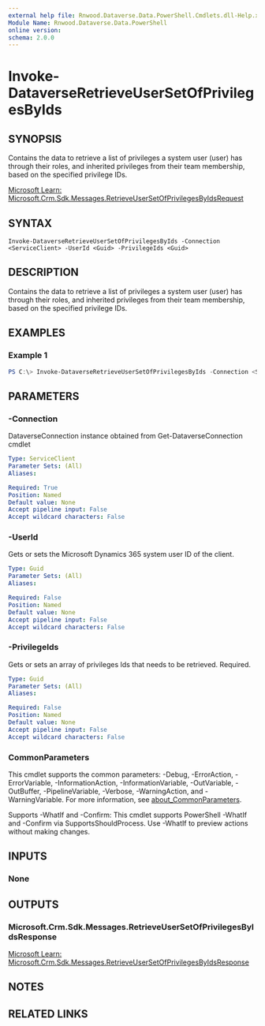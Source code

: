 ```yaml
---
external help file: Rnwood.Dataverse.Data.PowerShell.Cmdlets.dll-Help.xml
Module Name: Rnwood.Dataverse.Data.PowerShell
online version:
schema: 2.0.0
---
```


# Invoke-DataverseRetrieveUserSetOfPrivilegesByIds

## SYNOPSIS
Contains the data to retrieve a list of privileges a system user (user) has through their roles, and inherited privileges from their team membership, based on the specified privilege IDs.

[Microsoft Learn: Microsoft.Crm.Sdk.Messages.RetrieveUserSetOfPrivilegesByIdsRequest](https://learn.microsoft.com/dotnet/api/Microsoft.Crm.Sdk.Messages.RetrieveUserSetOfPrivilegesByIdsRequest)

## SYNTAX

```
Invoke-DataverseRetrieveUserSetOfPrivilegesByIds -Connection <ServiceClient> -UserId <Guid> -PrivilegeIds <Guid>
```

## DESCRIPTION
Contains the data to retrieve a list of privileges a system user (user) has through their roles, and inherited privileges from their team membership, based on the specified privilege IDs.

## EXAMPLES

### Example 1
```powershell
PS C:\> Invoke-DataverseRetrieveUserSetOfPrivilegesByIds -Connection <ServiceClient> -UserId <Guid> -PrivilegeIds <Guid>
```

## PARAMETERS

### -Connection
DataverseConnection instance obtained from Get-DataverseConnection cmdlet

```yaml
Type: ServiceClient
Parameter Sets: (All)
Aliases:

Required: True
Position: Named
Default value: None
Accept pipeline input: False
Accept wildcard characters: False
```

### -UserId
Gets or sets the Microsoft Dynamics 365 system user ID of the client.

```yaml
Type: Guid
Parameter Sets: (All)
Aliases:

Required: False
Position: Named
Default value: None
Accept pipeline input: False
Accept wildcard characters: False
```

### -PrivilegeIds
Gets or sets an array of privileges Ids that needs to be retrieved. Required.

```yaml
Type: Guid
Parameter Sets: (All)
Aliases:

Required: False
Position: Named
Default value: None
Accept pipeline input: False
Accept wildcard characters: False
```

### CommonParameters
This cmdlet supports the common parameters: -Debug, -ErrorAction, -ErrorVariable, -InformationAction, -InformationVariable, -OutVariable, -OutBuffer, -PipelineVariable, -Verbose, -WarningAction, and -WarningVariable. For more information, see [about_CommonParameters](http://go.microsoft.com/fwlink/?LinkID=113216).

Supports -WhatIf and -Confirm: This cmdlet supports PowerShell -WhatIf and -Confirm via SupportsShouldProcess. Use -WhatIf to preview actions without making changes.

## INPUTS

### None
## OUTPUTS

### Microsoft.Crm.Sdk.Messages.RetrieveUserSetOfPrivilegesByIdsResponse
[Microsoft Learn: Microsoft.Crm.Sdk.Messages.RetrieveUserSetOfPrivilegesByIdsResponse](https://learn.microsoft.com/dotnet/api/Microsoft.Crm.Sdk.Messages.RetrieveUserSetOfPrivilegesByIdsResponse)
## NOTES

## RELATED LINKS
